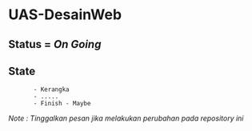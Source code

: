 # UAS-DesainWeb

## Status = *On Going*

## State 
           - Kerangka
           - .....
           - Finish - Maybe
           
*Note : Tinggalkan pesan jika melakukan perubahan pada repository ini*
